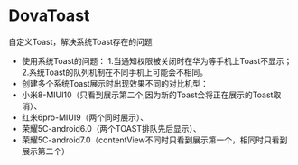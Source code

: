 # DovaToast
自定义Toast，解决系统Toast存在的问题

 * 使用系统Toast的问题：
   1.当通知权限被关闭时在华为等手机上Toast不显示；
   2.系统Toast的队列机制在不同手机上可能会不相同。
 * 创建多个系统Toast展示时出现效果不同的对比机型：
 * 小米8-MIUI10（只看到展示第二个,因为新的Toast会将正在展示的Toast取消）、
 * 红米6pro-MIUI9（两个同时展示）、
 * 荣耀5C-android6.0（两个TOAST排队先后显示）、
 * 荣耀5C-android7.0（contentView不同时只看到展示第一个，相同时只看到展示第二个）
